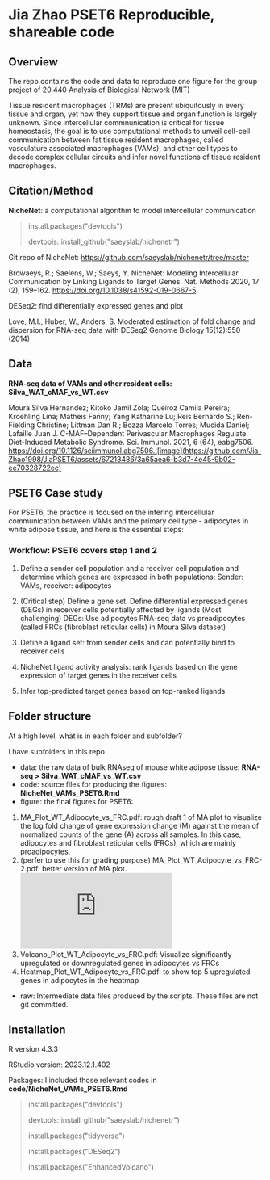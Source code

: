 # Jia Zhao PSET6 Reproducible, shareable code

## Overview

The repo contains the code and data to reproduce one figure for the group project of 20.440 Analysis of Biological Network (MIT)

Tissue resident macrophages (TRMs) are present ubiquitously in every tissue and organ, yet how they support tissue and organ function is largely unknown. Since intercellular commnunication is critical for tissue homeostasis, the goal is to use computational methods to unveil cell-cell communication between fat tissue resident macrophages, called vasculature associated macrophages (VAMs), and other cell types to decode complex cellular circuits and infer novel functions of tissue resident macrophages. 

## Citation/Method

**NicheNet**: a computational algorithm to model intercellular communication

> install.packages("devtools")
> 
> devtools::install_github("saeyslab/nichenetr")

Git repo of NicheNet: https://github.com/saeyslab/nichenetr/tree/master

Browaeys, R.; Saelens, W.; Saeys, Y. NicheNet: Modeling Intercellular Communication by Linking Ligands to Target Genes. Nat. Methods 2020, 17 (2), 159–162. https://doi.org/10.1038/s41592-019-0667-5.

DESeq2: find differentially expressed genes and plot

Love, M.I., Huber, W., Anders, S. Moderated estimation of fold change and dispersion for RNA-seq data with DESeq2 Genome Biology 15(12):550 (2014)

## Data


**RNA-seq data of VAMs and other resident cells: Silva_WAT_cMAF_vs_WT.csv** 

Moura Silva Hernandez; Kitoko Jamil Zola; Queiroz Camila Pereira; Kroehling Lina; Matheis Fanny; Yang Katharine Lu; Reis Bernardo S.; Ren-Fielding Christine; Littman Dan R.; Bozza Marcelo Torres; Mucida Daniel; Lafaille Juan J. C-MAF–Dependent Perivascular Macrophages Regulate Diet-Induced Metabolic Syndrome. Sci. Immunol. 2021, 6 (64), eabg7506. https://doi.org/10.1126/sciimmunol.abg7506.![image](https://github.com/Jia-Zhao1998/JiaPSET6/assets/67213486/3a65aea6-b3d7-4e45-9b02-ee70328722ec)

## PSET6 Case study

For PSET6, the practice is focused on the infering intercellular communication between VAMs and the primary cell type - adipocytes in white adipose tissue, and here is the essential steps: 

### Workflow: PSET6 covers step 1 and 2


1. Define a sender cell population and a receiver cell population and determine which genes are expressed in both populations:
   Sender: VAMs, receiver: adipocytes

2. (Critical step) Define a gene set. Define differential expressed genes (DEGs) in receiver cells potentially affected by ligands (Most challenging)
   DEGs: Use adipocytes RNA-seq data vs preadipocytes (called FRCs (fibroblast reticular cells) in Moura Silva dataset)

3. Define a ligand set: from sender cells and can potentially bind to receiver cells

4. NicheNet ligand activity analysis: rank ligands based on the gene expression of target genes in the receiver cells

5. Infer top-predicted target genes based on top-ranked ligands


## Folder structure

At a high level, what is in each folder and subfolder?

I have subfolders in this repo

- data: the raw data of bulk RNAseq of mouse white adipose tissue: **RNA-seq > Silva_WAT_cMAF_vs_WT.csv**
- code: source files for producing the figures: **NicheNet_VAMs_PSET6.Rmd**
- figure: the final figures for PSET6:

1. MA_Plot_WT_Adipocyte_vs_FRC.pdf: rough draft 1 of MA plot to visualize the log fold change of gene expression change (M) against the mean of normalized counts of the gene (A) across all samples. In this case, adipocytes and fibroblast reticular cells (FRCs), which are mainly proadipocytes.
2. (perfer to use this for grading purpose) MA_Plot_WT_Adipocyte_vs_FRC-2.pdf: better version of MA plot. ![Link to this MA-plot](https://github.com/Jia-Zhao1998/JiaPSET6/blob/main/figure/MA_Plot_WT_Adipocyte_vs_FRC-2.pdf)
4. Volcano_Plot_WT_Adipocyte_vs_FRC.pdf: Visualize significantly upregulated or downregulated genes in adipocytes vs FRCs 
5. Heatmap_Plot_WT_Adipocyte_vs_FRC.pdf: to show top 5 upregulated genes in adipocytes in the heatmap

- raw: Intermediate data files produced by the scripts. These files are not git committed.

## Installation

R version 4.3.3

RStudio version: 2023.12.1.402

Packages: I included those relevant codes in **code/NicheNet_VAMs_PSET6.Rmd**

> install.packages("devtools")
> 
> devtools::install_github("saeyslab/nichenetr")
> 
> install.packages("tidyverse")
> 
> install.packages("DESeq2")
> 
> install.packages("EnhancedVolcano")
